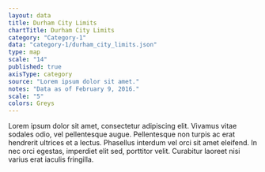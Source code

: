 ```yaml
---
layout: data
title: Durham City Limits
chartTitle: Durham City Limits
category: "Category-1"
data: "category-1/durham_city_limits.json"
type: map
scale: "14"
published: true
axisType: category
source: "Lorem ipsum dolor sit amet."
notes: "Data as of February 9, 2016."
scale: "5"
colors: Greys
---
```


Lorem ipsum dolor sit amet, consectetur adipiscing elit. Vivamus vitae sodales odio, vel pellentesque augue. Pellentesque non turpis ac erat hendrerit ultrices et a lectus. Phasellus interdum vel orci sit amet eleifend. In nec orci egestas, imperdiet elit sed, porttitor velit. Curabitur laoreet nisi varius erat iaculis fringilla.